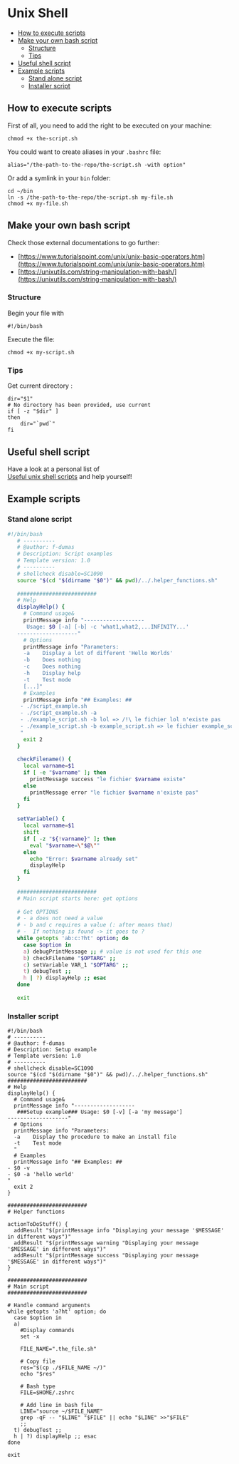 
# Unix Shell

<!-- START doctoc generated TOC please keep comment here to allow auto update -->
<!-- DON'T EDIT THIS SECTION, INSTEAD RE-RUN doctoc TO UPDATE -->


- [How to execute scripts](#how-to-execute-scripts)
- [Make your own bash script](#make-your-own-bash-script)
  - [Structure](#structure)
  - [Tips](#tips)
- [Useful shell script](#useful-shell-script)
- [Example scripts](#example-scripts)
  - [Stand alone script](#stand-alone-script)
  - [Installer script](#installer-script)

<!-- END doctoc generated TOC please keep comment here to allow auto update -->

## How to execute scripts

First of all, you need to add the right to be executed on your machine:
```
chmod +x the-script.sh
```

You could want to create aliases in your `.bashrc` file:
```
alias="/the-path-to-the-repo/the-script.sh -with option"
```

Or add a symlink in your `bin` folder:

```
cd ~/bin
ln -s /the-path-to-the-repo/the-script.sh my-file.sh
chmod +x my-file.sh 
```

## Make your own bash script

Check those external documentations to go further:
- [https://www.tutorialspoint.com/unix/unix-basic-operators.htm](https://www.tutorialspoint.com/unix/unix-basic-operators.htm)
- [https://unixutils.com/string-manipulation-with-bash/](https://unixutils.com/string-manipulation-with-bash/)


### Structure

Begin your file with
```
#!/bin/bash
```

Execute the file:
```
chmod +x my-script.sh
```

### Tips 

Get current directory :

```
dir="$1"
# No directory has been provided, use current
if [ -z "$dir" ]
then
    dir="`pwd`"
fi
```

## Useful shell script

Have a look at a personal list of  
 [Useful unix shell scripts](https://github.com/f-dumas/shell-scripts) and help yourself!

## Example scripts

### Stand alone script

```bash
#!/bin/bash
   # ----------
   # @author: f-dumas
   # Description: Script examples
   # Template version: 1.0
   # ----------
   # shellcheck disable=SC1090
   source "$(cd "$(dirname "$0")" && pwd)/../.helper_functions.sh"
   
   #########################
   # Help
   displayHelp() {
     # Command usage&
     printMessage info "-------------------
      Usage: $0 [-a] [-b] -c 'what1,what2,...INFINITY...'
   -------------------"
     # Options
     printMessage info "Parameters:
     -a    Display a lot of different 'Hello Worlds'
     -b    Does nothing
     -c    Does nothing
     -h    Display help
     -t    Test mode
     [...]"
     # Examples
     printMessage info "## Examples: ##
    - ./script_example.sh
    - ./script_example.sh -a
    - ./example_script.sh -b lol => /!\ le fichier lol n'existe pas
    - ./example_script.sh -b example_script.sh => le fichier example_script.sh existe
    "
     exit 2
   }
   
   checkFilename() {
     local varname=$1
     if [ -e "$varname" ]; then
       printMessage success "le fichier $varname existe"
     else
       printMessage error "le fichier $varname n'existe pas"
     fi
   }
   
   setVariable() {
     local varname=$1
     shift
     if [ -z "${!varname}" ]; then
       eval "$varname=\"$@\""
     else
       echo "Error: $varname already set"
       displayHelp
     fi
   }
   
   #########################
   # Main script starts here: get options
   
   # Get OPTIONS
   # - a does not need a value
   # - b and c requires a value (: after means that)
   # -  If nothing is found -> it goes to ?
   while getopts 'ab:c:?ht' option; do
     case $option in
     a) debugPrintMessage ;; # value is not used for this one
     b) checkFilename "$OPTARG" ;;
     c) setVariable VAR_1 "$OPTARG" ;;
     t) debugTest ;;
     h | ?) displayHelp ;; esac
   done
   
   exit
```

### Installer script

```
#!/bin/bash
# ----------
# @author: f-dumas
# Description: Setup example
# Template version: 1.0
# ----------
# shellcheck disable=SC1090
source "$(cd "$(dirname "$0")" && pwd)/../.helper_functions.sh"
#########################
# Help
displayHelp() {
  # Command usage&
  printMessage info "-------------------
   ###Setup example### Usage: $0 [-v] [-a 'my message']
-------------------"
  # Options
  printMessage info "Parameters:
  -a    Display the procedure to make an install file
  -t    Test mode
  "
  # Examples
  printMessage info "## Examples: ##
- $0 -v
- $0 -a 'hello world'
"
  exit 2
}

#########################
# Helper functions

actionToDoStuff() {
  addResult "$(printMessage info "Displaying your message '$MESSAGE' in different ways")"
  addResult "$(printMessage warning "Displaying your message '$MESSAGE' in different ways")"
  addResult "$(printMessage success "Displaying your message '$MESSAGE' in different ways")"
}

#########################
# Main script
#########################

# Handle command arguments
while getopts 'a?ht' option; do
  case $option in
  a)
    #Display commands
    set -x

    FILE_NAME=".the_file.sh"

    # Copy file
    res="$(cp ./$FILE_NAME ~/)"
    echo "$res"

    # Bash type
    FILE=$HOME/.zshrc

    # Add line in bash file
    LINE="source ~/$FILE_NAME"
    grep -qF -- "$LINE" "$FILE" || echo "$LINE" >>"$FILE"
    ;;
  t) debugTest ;;
  h | ?) displayHelp ;; esac
done

exit
```
